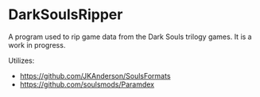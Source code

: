 # DarkSoulsRipper
A program used to rip game data from the Dark Souls trilogy games. It is a work in progress.

Utilizes:
* https://github.com/JKAnderson/SoulsFormats
* https://github.com/soulsmods/Paramdex